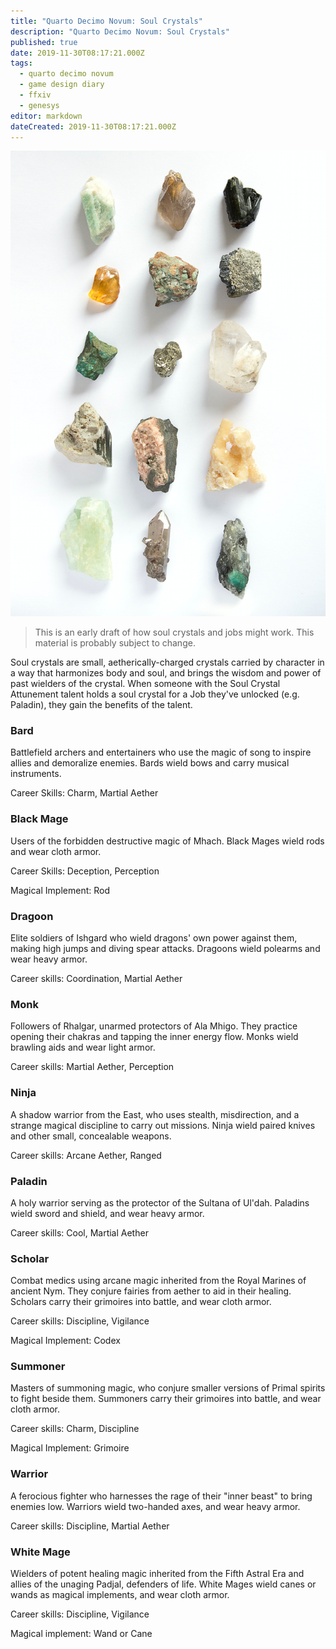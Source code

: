 ```yaml
---
title: "Quarto Decimo Novum: Soul Crystals"
description: "Quarto Decimo Novum: Soul Crystals"
published: true
date: 2019-11-30T08:17:21.000Z
tags:
  - quarto decimo novum
  - game design diary
  - ffxiv
  - genesys
editor: markdown
dateCreated: 2019-11-30T08:17:21.000Z
---
```


![Featured Image](quarto-decimo-novum-soul-crystals.jpg)

> This is an early draft of how soul crystals and jobs might work. This material is probably subject to change.

Soul crystals are small, aetherically-charged crystals carried by character in a way that harmonizes body and soul, and brings the wisdom and power of past wielders of the crystal. When someone with the Soul Crystal Attunement talent holds a soul crystal for a Job they've unlocked (e.g. Paladin), they gain the benefits of the talent.

### Bard

Battlefield archers and entertainers who use the magic of song to inspire allies and demoralize enemies. Bards wield bows and carry musical instruments.

Career Skills: Charm, Martial Aether

### Black Mage

Users of the forbidden destructive magic of Mhach. Black Mages wield rods and wear cloth armor.

Career Skills: Deception, Perception

Magical Implement: Rod

### Dragoon

Elite soldiers of Ishgard who wield dragons' own power against them, making high jumps and diving spear attacks. Dragoons wield polearms and wear heavy armor.

Career skills: Coordination, Martial Aether

### Monk

Followers of Rhalgar, unarmed protectors of Ala Mhigo. They practice opening their chakras and tapping the inner energy flow. Monks wield brawling aids and wear light armor.

Career skills: Martial Aether, Perception

### Ninja

A shadow warrior from the East, who uses stealth, misdirection, and a strange magical discipline to carry out missions. Ninja wield paired knives and other small, concealable weapons.

Career skills: Arcane Aether, Ranged

### Paladin

A holy warrior serving as the protector of the Sultana of Ul'dah. Paladins wield sword and shield, and wear heavy armor.

Career skills: Cool, Martial Aether

### Scholar

Combat medics using arcane magic inherited from the Royal Marines of ancient Nym. They conjure fairies from aether to aid in their healing. Scholars carry their grimoires into battle, and wear cloth armor.

Career skills: Discipline, Vigilance

Magical Implement: Codex

### Summoner

Masters of summoning magic, who conjure smaller versions of Primal spirits to fight beside them. Summoners carry their grimoires into battle, and wear cloth armor.

Career skills: Charm, Discipline

Magical Implement: Grimoire

### Warrior

A ferocious fighter who harnesses the rage of their "inner beast" to bring enemies low. Warriors wield two-handed axes, and wear heavy armor.

Career skills: Discipline, Martial Aether

### White Mage

Wielders of potent healing magic inherited from the Fifth Astral Era and allies of the unaging Padjal, defenders of life. White Mages wield canes or wands as magical implements, and wear cloth armor.

Career skills: Discipline, Vigilance

Magical implement: Wand or Cane


    